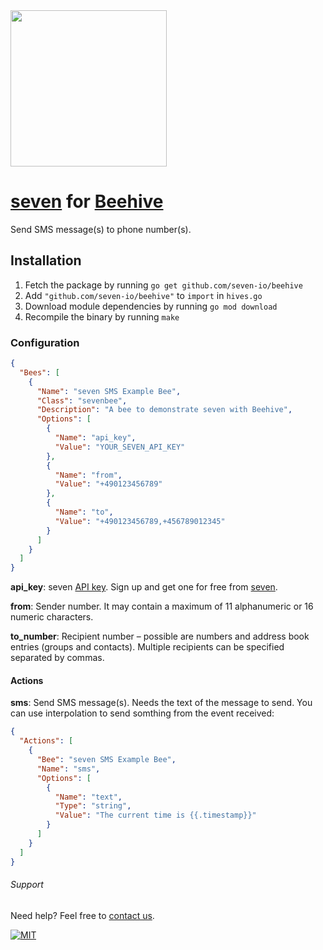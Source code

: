 <img src="https://www.seven.io/wp-content/uploads/Logo.svg" width="250" />

# [seven](https://www.seven.io) for [Beehive](https://github.com/muesli/beehive)

Send SMS message(s) to phone number(s).

## Installation

1. Fetch the package by running `go get github.com/seven-io/beehive`
2. Add `"github.com/seven-io/beehive"` to `import` in `hives.go`
3. Download module dependencies by running `go mod download`
4. Recompile the binary by running `make`

### Configuration

```json
{
  "Bees": [
    {
      "Name": "seven SMS Example Bee",
      "Class": "sevenbee",
      "Description": "A bee to demonstrate seven with Beehive",
      "Options": [
        {
          "Name": "api_key",
          "Value": "YOUR_SEVEN_API_KEY"
        },
        {
          "Name": "from",
          "Value": "+490123456789"
        },
        {
          "Name": "to",
          "Value": "+490123456789,+456789012345"
        }
      ]
    }
  ]
}
```

**api_key**: seven [API key](https://help.seven.io/en/api-key-access). Sign up and get one for free from [seven](https://www.seven.io/signup).

**from**: Sender number. It may contain a maximum of 11 alphanumeric or 16 numeric characters.

**to_number**: Recipient number – possible are numbers and address book entries (groups and contacts). Multiple
recipients can be specified separated by commas.

#### Actions

**sms**: Send SMS message(s). Needs the text of the message to send. You can use interpolation to send somthing from the
event received:

```json
{
  "Actions": [
    {
      "Bee": "seven SMS Example Bee",
      "Name": "sms",
      "Options": [
        {
          "Name": "text",
          "Type": "string",
          "Value": "The current time is {{.timestamp}}"
        }
      ]
    }
  ]
}
```

###### Support

Need help? Feel free to [contact us](https://www.seven.io/en/company/contact/).

[![MIT](https://img.shields.io/badge/License-MIT-teal.svg)](LICENSE)
